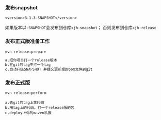 ### 发布snapshot
```
<version>3.1.3-SNAPSHOT</version>
```
如果版本以`-SNAPSHOT`会发布到仓库`xjh-snapshot`；
否则发布到仓库`xjh-release`

### 发布正式版准备工作
```bash
mvn release:prepare 

a.把你项目打一个release版本
b.在git的tag中打一个tag
c.自动升级SNAPSHOT 并提交更新后的pom文件到git
```

### 发布正式版
```bash
mvn release:perform
```

```
a.去git的tag上拿代码
b.用tag上的代码，打一个release版的包
c.deploy上你的maven私服
```